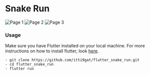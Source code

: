 # Snake Run

![Page 1](https://raw.githubusercontent.com/itti9gat/flutter_snake_run/master/ss/ss_01.png)
![Page 2](https://raw.githubusercontent.com/itti9gat/flutter_snake_run/master/ss/ss_02.png)
![Page 3](https://raw.githubusercontent.com/itti9gat/flutter_snake_run/master/ss/ss_03.png)


### Usage
Make sure you have Flutter installed on your local machine. 
For more instructions on how to install flutter, look [here](https://flutter.io/docs/get-started/install).
```
- git clone https://github.com/itti9gat/flutter_snake_run.git
- cd flutter_snake_run
- flutter run
```
